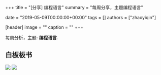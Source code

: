 +++
title = "[分享] 编程语言"
summary = "每周分享，主题编程语言"

date = "2019-05-09T00:00:00+00:00"
tags = []
authors = ["zhaoyiqin"]

[header]
image = ""
caption = ""
+++

每周分析，主题: **编程语言**.

## 白板板书

![](https://coden-cdn.sfo2.cdn.digitaloceanspaces.com/c422/weekly-keynote/2019-05-09-zhaoyiqin/1.jpg)
![](https://coden-cdn.sfo2.cdn.digitaloceanspaces.com/c422/weekly-keynote/2019-05-09-zhaoyiqin/2.jpg)
